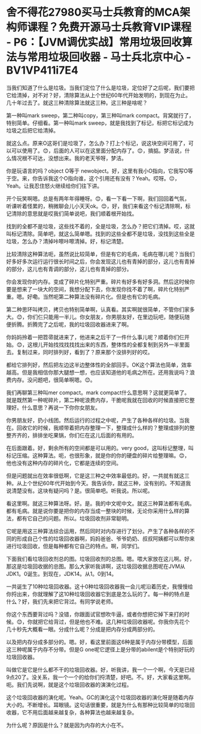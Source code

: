 # 舍不得花27980买马士兵教育的MCA架构师课程？免费开源马士兵教育VIP课程 - P6：【JVM调优实战】常用垃圾回收算法与常用垃圾回收器 - 马士兵北京中心 - BV1VP411i7E4

当我们知道了什么是垃圾。当我们定位了什么是垃圾，定位好了之后呢，我们要把它给清掉，对不对？好，清除算法从上个世纪60年代开始发明的，到现在为止。几十年过去了。就这三种清除算法就这三种。这三种是啥呢？

第一种叫mark sweep，第二种叫copy，第三种叫mark compact。背窝就行了，特别简单。仔细看。第一种叫mark sweep，就是我找到了标记，标把它标记成为垃圾之后把它给清掉。

就这么点。原来O这哥们是垃圾了，怎么办？打上个标记，说这块空间可用了，可以可以使用了。😊，后面的人可以在这里面分配内存了。😊，搞掂。梦洁说，什么情况根不可达，没想出来。我的老天爷呀，梦洁。

你是玩语言的吗？object O等于 newobject。好，这里有我小O指向，它我写O等于空。来，你告诉我这个O指向谁，这个引用还有没有？Yeah。哎呀。😔，Yeah。让我忍住怒火继续给你们往下讲。

开个玩笑啊嗯。总是有两年年得睡呀。😊，看一下看一下啊，我们回回着气氛，听课听着怪累的，稍微聊会儿小天天ok。😊，好，我们来看这个标记清除啊，标记清除的意思就是哎我们简单说吧，我们顺着根开始找。

找到的全都不是垃圾，这些找不着的，全是垃圾，怎么办？把它们清掉。哎，这就叫标记清除。简单吧，就这么简单嗯。找到的这些全都不是垃圾，没找到这些全是垃圾，怎么办？清掉咔嚓咔嚓清掉。好，标记清楚。

比较清除这种算法呃，虽然说比较简单，但是有它的毛病，毛病在哪儿呢？当我们好多好多次运行运行很长时间之后，你会发现这儿也有青掉的部分，这儿也有青掉的部分，这儿也有青调的部分，这儿也有青掉的部分。

你会发现你的内存。变成了碎片化特别严重。碎片有好多有好多洞。然后这时候你要是想来了一块大的空间，我想分配下去，你发现你找不着了啊，碎片化特别严重。嗯。好嘞。当然呃第二种算法没有碎片化。但是也有它的毛病。

第二种思环叫拷贝，拷贝也特别简单啊，认真看。其实啊就很简单，不管你们家多大。😊，你们仨只能用一半儿。你女朋友，你男朋友好，在里边玩吧，随便玩随便折腾。折腾完了之后呢，我的垃圾回收器进来了啊。

你妈妈拎着一把笤帚就进来了，他进来之后干了一件什么事儿呢？顺着你们仨开始。😊，这根儿开始找找找找找出来的东西，整体性的全都复制到另外一半里面去。复制过来，同时排列好，看到了？原来那个没排列好的哎。

都给它排列好，然后把左边这半边整体性的全部回手。OK这个算法也简单，效率越高。但是我相信你那大腿想一想，也应该知道他的毛病之所在。还用我说吗？浪费内存。没问题吧，很简单啊嗯。😊。

我们再聊第三种叫mer compact。mark compact什么意思啊？这就更简单了。就是既然第一种呢碎片，第二种呢浪费内存，干脆呢我就在回收的时候直接把它整理好。什么意思？再说一下你你女朋友。

你男朋友好，扔小线团。然后运行的过程之中呢，产生了各种各样的垃圾。当我在。回收它的时候，我顺带着把内存整理一下，整理成什么样的？整理成排列的整整齐齐的，排排坐吃果锅，你们仨在这儿后面的有用的。

在后面跟着。好，剩余所有的空间都是可以用的。very good，这叫标记整理，叫标记压缩。这种算法。呃，也很形象，就是你的你的硬盘的碎片给整理嘛。😊，他也没有这种内存的碎片化，它都是连续的空间。

但是问题就出在效率很低啊，它是这三种之中效率最低的。好，一共就有就这三种。从上个世纪60年代开始到今天。我告诉你，就这三种，没有别的。不知道我说清楚没有。这块有疑问吗？是。很简单吧。听我说。所以呢。

看这里啊。就这三种算法呀。好。是。我的中文呢中文。就这三种算法都有毛病。都有毛病。就是说你要是把你的内存当成一整块的时候，无论你采用什么样的算法，都有它自己的问题。所以。垃圾回收剂非常聪明。

它呢是用这三种算法综合运用，然后同时对内存进行了划分。产生了各种各样的不同的形成自己个性的垃圾回收器啊，妈妈爸爸、爷爷奶奶、叔叔阿姨都可以帮你来进行垃圾回收，但是每种都有它自己的特点。啊，同学们。

下面我们看垃圾回收剂总的图。垃圾回收剂的总图。嗯。喂大家放在这儿啊。好，那这是垃圾回收据的总图。那么大家听我讲啊，这垃圾回收据总图呢在JVM从JDK1。0诞生。到现在，JDK14。从1。0到14。

一共诞生了10种垃圾回收器。这十0种垃圾回收器我一会儿呢沿着历史，我慢慢给你捋出来，你就理解了这10种垃圾回收器它到底是怎么玩的了。每一种的特点是什么？好，我们先来把它背过。有同学说老师。

你这个东西要背过吗？没错，你跟面试官想吹牛逼，或者你想把它掉下来打的时候。😊，你就把它给背过，但是他也不难。这几种垃圾回收器呢。你我你先花个几十秒先大概看一眼。分成什么呢？分成是把内存分成两部分的。

以及把内存分成多部分的。嗯。好，看这里前面这6种是属于内存分带模型，后面这三种呢属于内存不分带。但是G one呢它逻径上是分带的abilent是个特别好玩的垃圾回收器。

叫做它是它是什么都不干的垃圾回收器。好，听我讲，我一个一个啊，今天是已经9点20了。没关系，我一个一个的给你们捋清楚，好吧。不。好，大家看这里啊。呃。我们先说啊，就是这个垃圾回收器的演演化过程。

这个垃圾回收器的演化呢。Yeah。GC的演化这个垃圾回收器的演化呀是随着内存大小的。不断增长。耳眼镜。这句话很重要，就是为什么有那种比较简单的垃圾回收器，它不用后面越来越复杂，各种算法也越来越复杂。

为什么呢？原因是什么？就是因为内存的大小在不。
